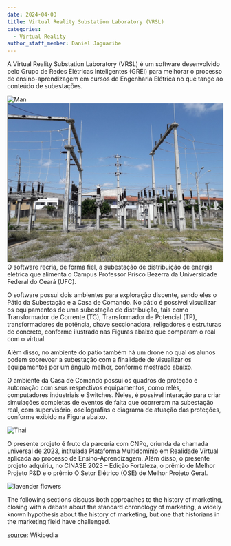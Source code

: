 ```yaml
---
date: 2024-04-03
title: Virtual Reality Substation Laboratory (VRSL) 
categories:
  - Virtual Reality
author_staff_member: Daniel Jaguaribe
---
```

A Virtual Reality Substation Laboratory (VRSL) é um software desenvolvido pelo Grupo de Redes Elétricas Inteligentes (GREI) para melhorar o processo de ensino-aprendizagem em cursos de Engenharia Elétrica no que tange ao conteúdo de subestações. 

![Man](https://source.unsplash.com/random/1500x1146)
![Man](/images/foto-1.png)
O software recria, de forma fiel, a subestação de distribuição de energia elétrica que alimenta o Campus Professor Prisco Bezerra da Universidade Federal do Ceará (UFC).

O software possui dois ambientes para exploração discente, sendo eles o Pátio da Subestação e a Casa de Comando. No pátio é possível visualizar os equipamentos de uma subestação de distribuição, tais como Transformador de Corrente (TC), Transformador de Potencial (TP), transformadores de potência, chave seccionadora, religadores e estruturas de concreto, conforme ilustrado nas Figuras abaixo que comparam o real com o virtual.


Além disso, no ambiente do pátio também há um drone no qual os alunos podem sobrevoar a subestação com a finalidade de visualizar os equipamentos por um ângulo melhor, conforme mostrado abaixo.

O ambiente da Casa de Comando possui os quadros de proteção e automação com seus respectivos equipamentos, como relés, computadores industriais e Switches. Neles, é possível interação para criar simulações completas de eventos de falta que ocorreram na subestação real, com supervisório, oscilógrafias e diagrama de atuação das proteções, conforme exibido na Figura abaixo.

![Thai](https://source.unsplash.com/random/1500x1147)

O presente projeto é fruto da parceria com CNPq, oriunda da chamada universal de 2023, intitulada Plataforma Multidomínio em Realidade Virtual aplicada ao processo de Ensino-Aprendizagem. Além disso, o presente projeto adquiriu, no CINASE 2023 – Edição Fortaleza, o prêmio de Melhor Projeto P&D e o prêmio O Setor Elétrico (OSE) de Melhor Projeto Geral.

![lavender flowers](https://source.unsplash.com/random/1500x1148)

The following sections discuss both approaches to the history of marketing, closing with a debate about the standard chronology of marketing, a widely known hypothesis about the history of marketing, but one that historians in the marketing field have challenged.

[source](https://en.wikipedia.org/wiki/History_of_marketing): Wikipedia
